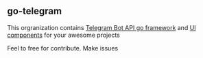 ## go-telegram

This orgranization contains [Telegram Bot API go framework](https://github.com/go-telegram/bot) and [UI components](https://github.com/go-telegram/ui) for your awesome projects

Feel to free for contribute. Make issues
